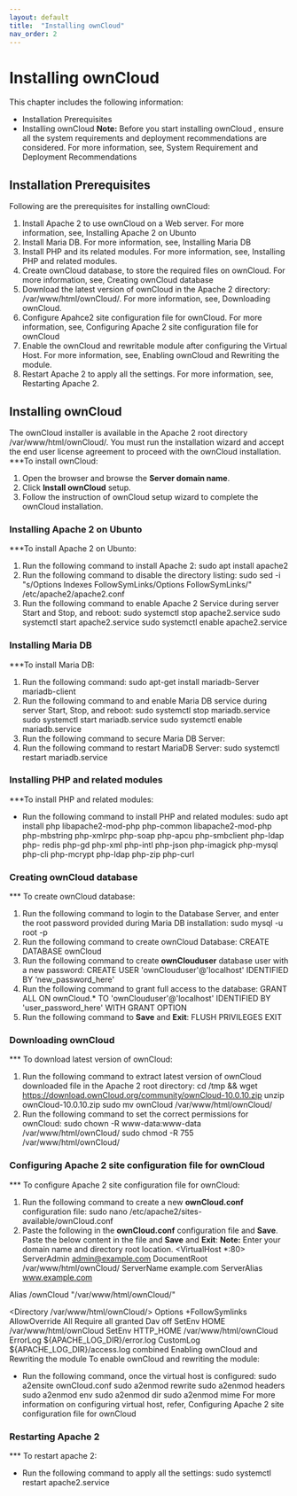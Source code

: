 ```yaml
---
layout: default
title:  "Installing ownCloud"
nav_order: 2
---
```




# Installing ownCloud 

This chapter includes the following information:
- Installation Prerequisites
- Installing ownCloud
**Note:** 
Before you start installing ownCloud <latest version>, ensure all the system requirements and deployment recommendations are considered. For more information, see, System Requirement and Deployment Recommendations

## Installation Prerequisites

Following are the prerequisites for installing ownCloud:
1.	Install Apache 2 to use ownCloud on a Web server. For more information, see, Installing Apache 2 on Ubunto
2.	Install Maria DB. For more information, see, Installing Maria DB
3.	Install PHP and its related modules. For more information, see, Installing PHP and related modules.
4.	Create ownCloud database, to store the required files on ownCloud. For more information, see, Creating ownCloud database
5.	Download the latest version of ownCloud in the Apache 2 directory: /var/www/html/ownCloud/.
 For more information, see, Downloading ownCloud.
6.	Configure Apahce2 site configuration file for ownCloud. For more information, see, Configuring Apache 2 site configuration file for ownCloud
7.	Enable the ownCloud and rewritable module after configuring the Virtual Host. For more information, see, Enabling ownCloud and Rewriting the module.
8.	Restart Apache 2 to apply all the settings. For more information, see, Restarting Apache 2.

## Installing ownCloud

The ownCloud installer is available in the Apache 2 root directory /var/www/html/ownCloud/. You must run the installation wizard and accept the end user license agreement to proceed with the ownCloud installation.
***To install ownCloud:
1.	Open the browser and browse the **Server domain name**.
2.	Click **Install ownCloud** <latest version> setup.
3.	Follow the instruction of ownCloud setup wizard to complete the ownCloud installation.

### Installing Apache 2 on Ubunto

***To install Apache 2 on Ubunto:
1.	Run the following command to install Apache 2:
sudo apt install apache2
2.	Run the following command to disable the directory listing:
sudo sed -i "s/Options Indexes FollowSymLinks/Options FollowSymLinks/" /etc/apache2/apache2.conf
3.	Run the following command to enable Apache 2 Service during server Start and Stop, and reboot:
sudo systemctl stop apache2.service
sudo systemctl start apache2.service
sudo systemctl enable apache2.service

### Installing Maria DB

***To install Maria DB:
1.	Run the following command:
sudo apt-get install mariadb-Server mariadb-client
2.	Run the following command to and enable Maria DB service during server Start, Stop, and reboot:
sudo systemctl stop mariadb.service
sudo systemctl start mariadb.service
sudo systemctl enable mariadb.service
3.	Run the following command to secure Maria DB Server:
4.	Run the following command to restart MariaDB Server:
sudo systemctl restart mariadb.service


### Installing PHP and related modules

***To install PHP and related modules:
- Run the following command to install PHP and related modules:
sudo apt install php libapache2-mod-php php-common libapache2-mod-php php-mbstring php-xmlrpc php-soap php-apcu php-smbclient php-ldap php- redis php-gd php-xml php-intl php-json php-imagick php-mysql php-cli php-mcrypt php-ldap php-zip php-curl


### Creating ownCloud database

*** To create ownCloud database:
1.	Run the following command to login to the Database Server, and enter the root password provided during Maria DB installation:
sudo mysql -u root -p
2.	Run the following command to create ownCloud Database:
CREATE DATABASE ownCloud
3.	Run the following command to create **ownClouduser** database user with a new password:
CREATE USER 'ownClouduser'@'localhost' IDENTIFIED BY ‘new_password_here'
4.	Run the following command to grant full access to the database:
GRANT ALL ON ownCloud.* TO 'ownClouduser'@'localhost' IDENTIFIED BY 'user_password_here' WITH GRANT OPTION
5.	Run the following command to **Save** and **Exit**:
FLUSH PRIVILEGES
EXIT


### Downloading ownCloud 

*** To download latest version of ownCloud:
1.	Run the following command to extract latest version of ownCloud downloaded file in the Apache 2 root directory:
cd /tmp && wget https://download.ownCloud.org/community/ownCloud-10.0.10.zip
unzip ownCloud-10.0.10.zip
sudo mv ownCloud /var/www/html/ownCloud/
2.	Run the following command to set the correct permissions for ownCloud:
sudo chown -R www-data:www-data /var/www/html/ownCloud/
sudo chmod -R 755 /var/www/html/ownCloud/


### Configuring Apache 2 site configuration file for ownCloud 

*** To configure Apache 2 site configuration file for ownCloud:
1.	Run the following command to create a new **ownCloud.conf** configuration file:
sudo nano /etc/apache2/sites-available/ownCloud.conf
2.	Paste the following in the **ownCloud.conf** configuration file and **Save**. Paste the below content in the file and **Save** and **Exit**:
	**Note:**
	Enter your domain name and directory root location.
<VirtualHost *:80>
ServerAdmin admin@example.com
DocumentRoot /var/www/html/ownCloud/
ServerName example.com
ServerAlias www.example.com

Alias /ownCloud "/var/www/html/ownCloud/"

<Directory /var/www/html/ownCloud/>
Options +FollowSymlinks
AllowOverride All
Require all granted
  <IfModule mod_dav.c>
     Dav off
 </IfModule>
SetEnv HOME /var/www/html/ownCloud
SetEnv HTTP_HOME /var/www/html/ownCloud
</Directory>
ErrorLog ${APACHE_LOG_DIR}/error.log
CustomLog ${APACHE_LOG_DIR}/access.log combined
</VirtualHost>
Enabling ownCloud and Rewriting the module
To enable ownCloud and rewriting the module:
- Run the following command, once the virtual host is configured:
sudo a2ensite ownCloud.conf
sudo a2enmod rewrite
sudo a2enmod headers
sudo a2enmod env
sudo a2enmod dir
sudo a2enmod mime
For more information on configuring virtual host, refer, Configuring Apache 2 site configuration file for ownCloud


### Restarting Apache 2
*** To restart apache 2:
- Run the following command to apply all the settings:
sudo systemctl restart apache2.service
